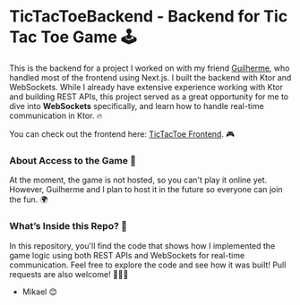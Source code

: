 # TicTacToeBackend - Backend for Tic Tac Toe Game 🕹️

This is the backend for a project I worked on with my friend [Guilherme](https://github.com/guilhermehnf), who handled most of the frontend using Next.js. I built the backend with Ktor and WebSockets. While I already have extensive experience working with Ktor and building REST APIs, this project served as a great opportunity for me to dive into **WebSockets** specifically, and learn how to handle real-time communication in Ktor. 🔥

You can check out the frontend here: [TicTacToe Frontend](https://github.com/guilhermehnf/tictactoc-frontend). 🎮

### About Access to the Game 🚪
At the moment, the game is not hosted, so you can't play it online yet. However, Guilherme and I plan to host it in the future so everyone can join the fun. 🌍

### What’s Inside this Repo? 📂
In this repository, you'll find the code that shows how I implemented the game logic using both REST APIs and WebSockets for real-time communication. Feel free to explore the code and see how it was built! Pull requests are also welcome! 👨‍💻💡

- Mikael 😊
